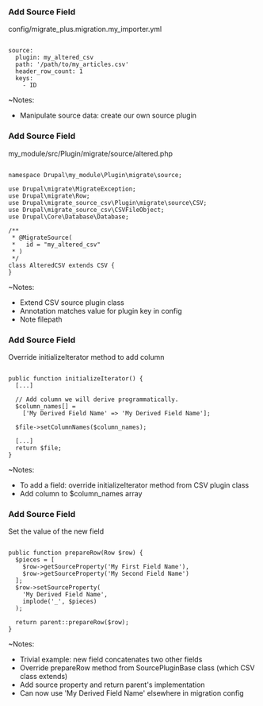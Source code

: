 ### Add Source Field

config/migrate_plus.migration.my_importer.yml

<pre><code data-trim data-noescape>
source:
  plugin: my_altered_csv
  path: '/path/to/my_articles.csv'
  header_row_count: 1
  keys:
    - ID
</code></pre>

~Notes:

* Manipulate source data: create our own source plugin


### Add Source Field

my_module/src/Plugin/migrate/source/altered.php

<pre><code data-trim data-noescape>
namespace Drupal\my_module\Plugin\migrate\source;

use Drupal\migrate\MigrateException;
use Drupal\migrate\Row;
use Drupal\migrate_source_csv\Plugin\migrate\source\CSV;
use Drupal\migrate_source_csv\CSVFileObject;
use Drupal\Core\Database\Database;

/**
 * @MigrateSource(
 *   id = "my_altered_csv"
 * )
 */
class AlteredCSV extends CSV {
}
</code></pre>

~Notes:

* Extend CSV source plugin class
* Annotation matches value for plugin key in config
* Note filepath


### Add Source Field

Override initializeIterator method to add column

<pre><code data-trim data-noescape>
public function initializeIterator() {
  [...]

  // Add column we will derive programmatically.
  $column_names[] =
    ['My Derived Field Name' => 'My Derived Field Name'];

  $file->setColumnNames($column_names);

  [...]
  return $file;
}
</code></pre>

~Notes:

* To add a field: override initializeIterator method from CSV plugin class
* Add column to $column_names array


### Add Source Field

Set the value of the new field

<pre><code data-trim data-noescape>
public function prepareRow(Row $row) {
  $pieces = [
    $row->getSourceProperty('My First Field Name'),
    $row->getSourceProperty('My Second Field Name')
  ];
  $row->setSourceProperty(
    'My Derived Field Name',
    implode('_', $pieces)
  );

  return parent::prepareRow($row);
}
</code></pre>

~Notes:

* Trivial example: new field concatenates two other fields
* Override prepareRow method from SourcePluginBase class (which CSV class extends)
* Add source property and return parent's implementation
* Can now use 'My Derived Field Name' elsewhere in migration config

